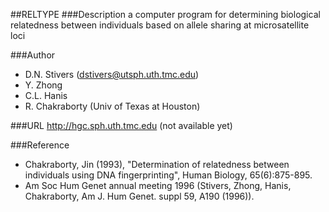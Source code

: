 ##RELTYPE
###Description
a computer program for determining biological relatedness between individuals based on allele sharing at microsatellite loci

###Author
* D.N. Stivers (dstivers@utsph.uth.tmc.edu)
* Y. Zhong
* C.L. Hanis
* R. Chakraborty (Univ of Texas at Houston)

###URL
http://hgc.sph.uth.tmc.edu (not available yet)

###Reference
* Chakraborty, Jin (1993), "Determination of relatedness between individuals using DNA fingerprinting", Human Biology, 65(6):875-895.
* Am Soc Hum Genet annual meeting 1996 (Stivers, Zhong, Hanis, Chakraborty, Am J. Hum Genet. suppl 59, A190 (1996)).


